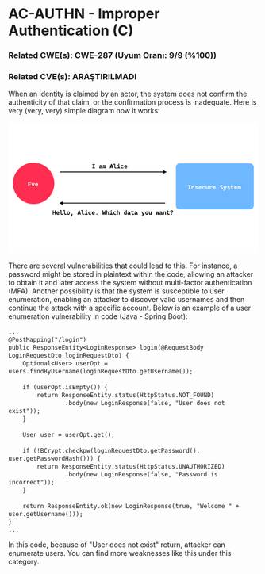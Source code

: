 # AC-AUTHN - Improper Authentication (C)

### Related CWE(s): CWE-287 (Uyum Oranı: 9/9 (%100))
### Related CVE(s): ARAŞTIRILMADI

When an identity is claimed by an actor, the system does not confirm the authenticity of that claim, or the confirmation process is inadequate. Here is very (very, very) simple diagram how it works:

![Authn Diagram](./diagram.png)

There are several vulnerabilities that could lead to this. For instance, a password might be stored in plaintext within the code, allowing an attacker to obtain it and later access the system without multi-factor authentication (MFA). Another possibility is that the system is susceptible to user enumeration, enabling an attacker to discover valid usernames and then continue the attack with a specific account. Below is an example of a user enumeration vulnerability in code (Java - Spring Boot):

```
...
@PostMapping("/login")
public ResponseEntity<LoginResponse> login(@RequestBody LoginRequestDto loginRequestDto) {
    Optional<User> userOpt = users.findByUsername(loginRequestDto.getUsername());

    if (userOpt.isEmpty()) {
        return ResponseEntity.status(HttpStatus.NOT_FOUND)
                .body(new LoginResponse(false, "User does not exist"));
    }

    User user = userOpt.get();

    if (!BCrypt.checkpw(loginRequestDto.getPassword(), user.getPasswordHash())) {
        return ResponseEntity.status(HttpStatus.UNAUTHORIZED)
                .body(new LoginResponse(false, "Password is incorrect"));
    }

    return ResponseEntity.ok(new LoginResponse(true, "Welcome " + user.getUsername()));
}
...
```

In this code, because of "User does not exist" return, attacker can enumerate users. You can find more weaknesses like this under this category.

